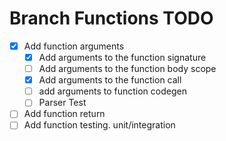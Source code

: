 # Branch Functions TODO
- [x] Add function arguments
    - [x] Add arguments to the function signature
    - [ ] Add arguments to the function body scope
    - [x] Add arguments to the function call
    - [ ] add arguments to function codegen
    - [ ] Parser Test

- [ ] Add function return
- [ ] Add function testing. unit/integration
